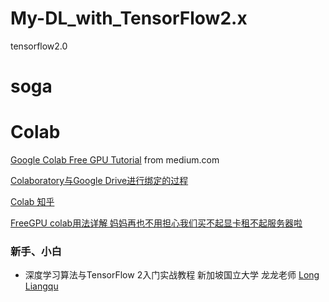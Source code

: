 # My-DL_with_TensorFlow2.x
tensorflow2.0

# soga

# Colab
[Google Colab Free GPU Tutorial](https://medium.com/deep-learning-turkey/google-colab-free-gpu-tutorial-e113627b9f5d) from medium.com

[Colaboratory与Google Drive进行绑定的过程](https://www.jianshu.com/p/ce2e63d1c10c)

[Colab 知乎](https://zhuanlan.zhihu.com/p/35063343)

[FreeGPU colab用法详解 妈妈再也不用担心我们买不起显卡租不起服务器啦](https://blog.csdn.net/weixin_37993251/article/details/79181568)

### 新手、小白
- 深度学习算法与TensorFlow 2入门实战教程  新加坡国立大学 龙龙老师 [Long Liangqu](https://www.youtube.com/channel/UCh_FqXj6J2f73caekhObiRQ/playlists) 
